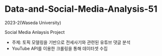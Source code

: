 # Data-and-Social-Media-Analysis-51
2023-2(Waseda University)

Social Media Anlaysis Project
- 주제: 토픽 모델링을 기반으로 전세사기와 관련된 유튜브 댓글 분석
- YouTube API를 이용한 크롤링을 통해 데이터셋 수집
